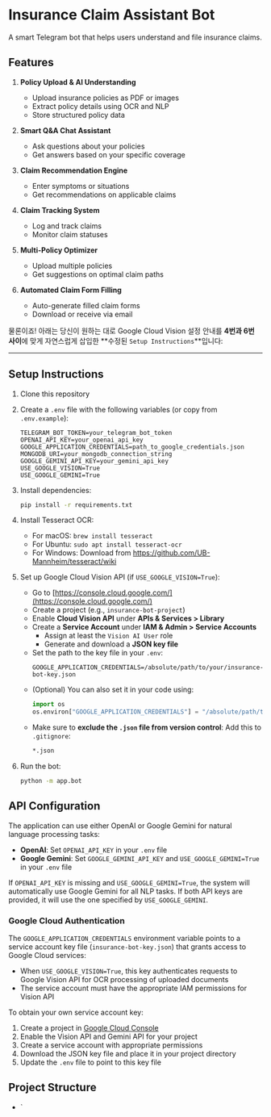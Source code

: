 # Insurance Claim Assistant Bot

A smart Telegram bot that helps users understand and file insurance claims.

## Features

1. **Policy Upload & AI Understanding**
   - Upload insurance policies as PDF or images
   - Extract policy details using OCR and NLP
   - Store structured policy data

2. **Smart Q&A Chat Assistant**
   - Ask questions about your policies
   - Get answers based on your specific coverage

3. **Claim Recommendation Engine**
   - Enter symptoms or situations
   - Get recommendations on applicable claims

4. **Claim Tracking System**
   - Log and track claims
   - Monitor claim statuses

5. **Multi-Policy Optimizer**
   - Upload multiple policies
   - Get suggestions on optimal claim paths

6. **Automated Claim Form Filling**
   - Auto-generate filled claim forms
   - Download or receive via email

물론이죠! 아래는 당신이 원하는 대로 Google Cloud Vision 설정 안내를 **4번과 6번 사이**에 맞게 자연스럽게 삽입한 **수정된 `Setup Instructions`**입니다:

---

## Setup Instructions

1. Clone this repository  
2. Create a `.env` file with the following variables (or copy from `.env.example`):
   ```env
   TELEGRAM_BOT_TOKEN=your_telegram_bot_token
   OPENAI_API_KEY=your_openai_api_key
   GOOGLE_APPLICATION_CREDENTIALS=path_to_google_credentials.json
   MONGODB_URI=your_mongodb_connection_string
   GOOGLE_GEMINI_API_KEY=your_gemini_api_key
   USE_GOOGLE_VISION=True
   USE_GOOGLE_GEMINI=True
   ```
3. Install dependencies:
   ```bash
   pip install -r requirements.txt
   ```
4. Install Tesseract OCR:
   - For macOS: `brew install tesseract`
   - For Ubuntu: `sudo apt install tesseract-ocr`
   - For Windows: Download from https://github.com/UB-Mannheim/tesseract/wiki

5. Set up Google Cloud Vision API (if `USE_GOOGLE_VISION=True`):
   - Go to [https://console.cloud.google.com/](https://console.cloud.google.com/)
   - Create a project (e.g., `insurance-bot-project`)
   - Enable **Cloud Vision API** under **APIs & Services > Library**
   - Create a **Service Account** under **IAM & Admin > Service Accounts**
     - Assign at least the `Vision AI User` role
     - Generate and download a **JSON key file**
   - Set the path to the key file in your `.env`:
     ```env
     GOOGLE_APPLICATION_CREDENTIALS=/absolute/path/to/your/insurance-bot-key.json
     ```
   - (Optional) You can also set it in your code using:
     ```python
     import os
     os.environ["GOOGLE_APPLICATION_CREDENTIALS"] = "/absolute/path/to/key.json"
     ```
   - Make sure to **exclude the `.json` file from version control**:
     Add this to `.gitignore`:
     ```txt
     *.json
     ```

6. Run the bot:
   ```bash
   python -m app.bot
   ```

## API Configuration

The application can use either OpenAI or Google Gemini for natural language processing tasks:

- **OpenAI**: Set `OPENAI_API_KEY` in your `.env` file
- **Google Gemini**: Set `GOOGLE_GEMINI_API_KEY` and `USE_GOOGLE_GEMINI=True` in your `.env` file

If `OPENAI_API_KEY` is missing and `USE_GOOGLE_GEMINI=True`, the system will automatically use Google Gemini for all NLP tasks. If both API keys are provided, it will use the one specified by `USE_GOOGLE_GEMINI`.

### Google Cloud Authentication

The `GOOGLE_APPLICATION_CREDENTIALS` environment variable points to a service account key file (`insurance-bot-key.json`) that grants access to Google Cloud services:

- When `USE_GOOGLE_VISION=True`, this key authenticates requests to Google Vision API for OCR processing of uploaded documents
- The service account must have the appropriate IAM permissions for Vision API

To obtain your own service account key:
1. Create a project in [Google Cloud Console](https://console.cloud.google.com/)
2. Enable the Vision API and Gemini API for your project
3. Create a service account with appropriate permissions
4. Download the JSON key file and place it in your project directory
5. Update the `.env` file to point to this key file

## Project Structure

- `